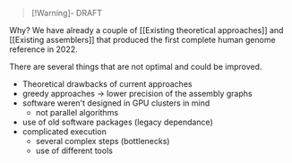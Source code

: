 >[!Warning]- DRAFT

Why? We have already a couple of [[Existing theoretical approaches]] and [[Existing assemblers]] that produced the first complete human genome reference in 2022.

There are several things that are not optimal and could be improved.

- Theoretical drawbacks of current approaches
- greedy approaches → lower precision of the assembly graphs
- software weren't designed in GPU clusters in mind
	- not parallel algorithms
- use of old software packages (legacy dependance)
- complicated execution
	- several complex steps (bottlenecks)
	- use of different tools

